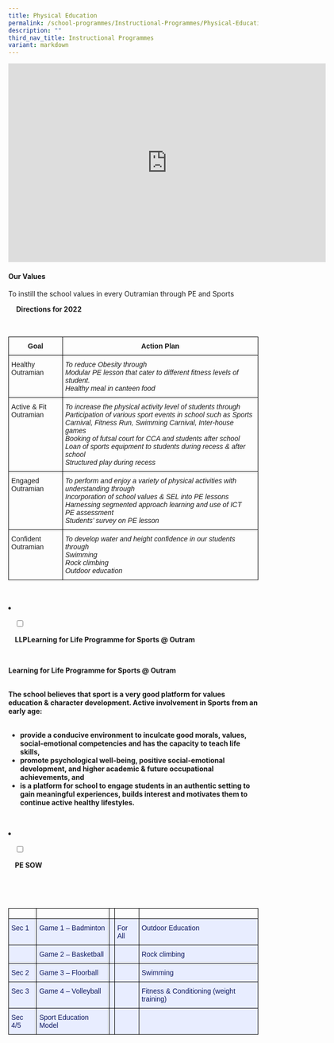 ```yaml
---
title: Physical Education
permalink: /school-programmes/Instructional-Programmes/Physical-Education/
description: ""
third_nav_title: Instructional Programmes
variant: markdown
---
```

<center><iframe allowfullscreen="true" height="400" width="640" frameborder="0" src="https://docs.google.com/presentation/d/e/2PACX-1vQ6M19CQ5zxVx1Tllza1sKIT1OmJuAgxp0oEqFUyYGH84CsZvjsWAStW1eDrbwIEJnETUgpUCBsdoEE/embed?start=false&amp;loop=false&amp;delayms=3000"></iframe></center>
 
#### Our Values

To instill the school values in every Outramian through PE and Sports




&nbsp;&nbsp;&nbsp;&nbsp;<label for="accordion2"><b>Directions for 2022</b></label><b>

&nbsp;&nbsp;&nbsp;&nbsp;<div>

<p> 
<style type="text/css">
.tg  {border-collapse:collapse;border-spacing:0;}
.tg td{border-color:black;border-style:solid;border-width:1px;font-family:Arial, sans-serif;font-size:14px;
  overflow:hidden;padding:10px 5px;word-break:normal;}
.tg th{border-color:black;border-style:solid;border-width:1px;font-family:Arial, sans-serif;font-size:14px;
  font-weight:normal;overflow:hidden;padding:10px 5px;word-break:normal;}
.tg .tg-amwm{font-weight:bold;text-align:center;vertical-align:top}
.tg .tg-0lax{text-align:left;vertical-align:top}
.tg .tg-8zwo{font-style:italic;text-align:left;vertical-align:top}
</style>
<table class="tg">
<thead>
  <tr>
    <th class="tg-amwm">Goal</th>
    <th class="tg-amwm">Action Plan</th>
  </tr>
</thead>
<tbody>
  <tr>
    <td class="tg-0lax">Healthy Outramian</td>
    <td class="tg-8zwo">To reduce Obesity through<br>Modular PE lesson that cater to different fitness levels of student.<br>Healthy meal in canteen food<br></td>
  </tr>
  <tr>
    <td class="tg-0lax">Active &amp; Fit Outramian</td>
    <td class="tg-8zwo">To increase the physical activity level of students through<br>Participation of various sport events in school such as Sports Carnival, Fitness Run, Swimming Carnival, Inter-house games<br>Booking of futsal court for CCA and students after school<br>Loan of sports equipment to students  during recess &amp; after school<br>Structured play during recess<br></td>
  </tr>
  <tr>
    <td class="tg-0lax">  Engaged Outramian</td>
    <td class="tg-8zwo">To perform and enjoy a variety of physical activities with understanding through<br>Incorporation of school values &amp; SEL into PE lessons<br>Harnessing segmented approach learning and use of ICT<br>PE assessment<br>Students’ survey on PE lesson<br></td>
  </tr>
  <tr>
    <td class="tg-0lax">Confident Outramian</td>
    <td class="tg-8zwo">To develop water and height confidence in our students through<br>Swimming<br>Rock climbing<br>Outdoor education</td>
  </tr>
</tbody>
</table> </p>

&nbsp;&nbsp;&nbsp;&nbsp;</div>


	
<li>

&nbsp;&nbsp;&nbsp;&nbsp;<input type="checkbox" id="accordion3">

&nbsp;&nbsp;&nbsp;&nbsp;<label for="accordion3">LLPLearning for Life Programme for Sports @ Outram</label>

&nbsp;&nbsp;&nbsp;&nbsp;<div>

<p><b>Learning for Life Programme for Sports @ Outram</b><br><br>   
  

The school believes that sport is a very good platform for values education &amp; character development. Active involvement in Sports from an early age:<br><br>

*   provide a conducive environment to inculcate good morals, values, social-emotional competencies and has the capacity to teach life skills,<br>
*   promote psychological well-being, positive social-emotional development, and higher academic &amp; future occupational achievements, and<br>
*   is a platform for school to engage students in an authentic setting to gain meaningful experiences, builds interest and motivates them to continue active healthy lifestyles. </p>

&nbsp;&nbsp;&nbsp;&nbsp;</div>

</li>
	
<li>

&nbsp;&nbsp;&nbsp;&nbsp;<input type="checkbox" id="accordion4">

&nbsp;&nbsp;&nbsp;&nbsp;<label for="accordion4">PE SOW</label>

&nbsp;&nbsp;&nbsp;&nbsp;<div>

&nbsp;&nbsp;&nbsp;&nbsp;&nbsp;&nbsp;<p> <style type="text/css">
.tg  {border-collapse:collapse;border-spacing:0;}
.tg td{border-color:black;border-style:solid;border-width:1px;font-family:Arial, sans-serif;font-size:14px;
  overflow:hidden;padding:10px 5px;word-break:normal;}
.tg th{border-color:black;border-style:solid;border-width:1px;font-family:Arial, sans-serif;font-size:14px;
  font-weight:normal;overflow:hidden;padding:10px 5px;word-break:normal;}
.tg .tg-wyh4{background-color:#E8EDFF;color:#0E1860;text-align:left;vertical-align:top}
.tg .tg-0lax{text-align:left;vertical-align:top}
.tg .tg-lr6o{background-color:#E8EDFF;color:#222;text-align:left;vertical-align:middle}
</style>
<table class="tg">
<thead>
  <tr>
    <th class="tg-0lax"></th>
    <th class="tg-0lax"></th>
    <th class="tg-0lax"></th>
    <th class="tg-0lax"></th>
    <th class="tg-0lax"></th>
  </tr>
</thead>
<tbody>
  <tr>
    <td class="tg-wyh4">Sec 1</td>
    <td class="tg-wyh4">Game 1 – Badminton</td>
    <td class="tg-wyh4"></td>
    <td class="tg-wyh4">For All</td>
    <td class="tg-wyh4">Outdoor Education</td>
  </tr>
  <tr>
    <td class="tg-wyh4"></td>
    <td class="tg-wyh4">Game 2 – Basketball</td>
    <td class="tg-wyh4"></td>
    <td class="tg-wyh4"></td>
    <td class="tg-wyh4">Rock climbing</td>
  </tr>
  <tr>
    <td class="tg-wyh4">Sec 2</td>
    <td class="tg-wyh4">Game 3 – Floorball</td>
    <td class="tg-wyh4"></td>
    <td class="tg-wyh4"></td>
    <td class="tg-wyh4">Swimming</td>
  </tr>
  <tr>
    <td class="tg-wyh4">Sec 3</td>
    <td class="tg-wyh4">Game 4 – Volleyball</td>
    <td class="tg-wyh4"></td>
    <td class="tg-wyh4"></td>
    <td class="tg-wyh4">Fitness &amp; Conditioning (weight training)</td>
  </tr>
  <tr>
    <td class="tg-wyh4">Sec 4/5</td>
    <td class="tg-wyh4">Sport Education Model</td>
    <td class="tg-wyh4"></td>
    <td class="tg-wyh4"></td>
    <td class="tg-lr6o"></td>
  </tr>
</tbody>
</table> </p>

&nbsp;&nbsp;&nbsp;&nbsp;</div>

</li>
	
	

	
</b>